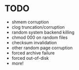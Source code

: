 # TODO

- shmem corruption
- clog truncation/corruption
- random system backend killing
- chmod 000 on random files
- checksum invalidation
- other random page corruption
- forced archive failure
- forced out-of-disk
- more!
